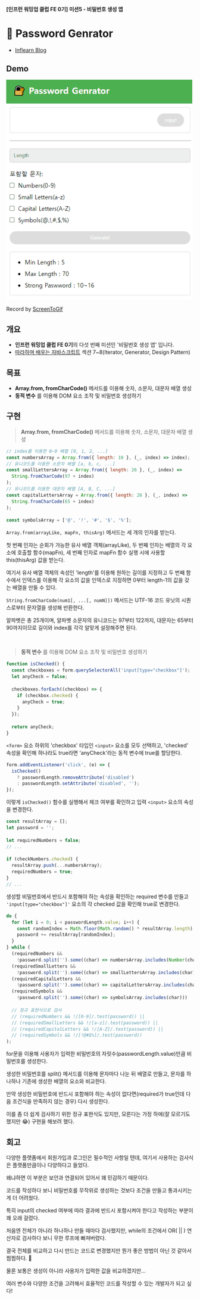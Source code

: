 #### [인프런 워밍업 클럽 FE 0기] 미션5 - 비밀번호 생성 앱

# 🔐 Password Genrator

- [Inflearn Blog](https://www.inflearn.com/blogs/6950)

## Demo

![Alt text](/6-passwrod-generator-app/src/img/passwrod-generator-app.gif)

Record by [ScreenToGif](https://www.screentogif.com/)

## 개요

- **인프런 워밍업 클럽 FE 0기**의 다섯 번째 미션인 '비밀번호 생성 앱' 입니다.
- [따라하며 배우는 자바스크립트](https://www.inflearn.com/course/따라하며-배우는-자바스크립트) 섹션 7~8(Iterator, Generator, Design Pattern)

## 목표

- **Array.from, fromCharCode()** 메서드를 이용해 숫자, 소문자, 대문자 배열 생성
- **동적 변수** 를 이용해 DOM 요소 조작 및 비밀번호 생성하기

## 구현

> **Array.from, fromCharCode()** 메서드를 이용해 숫자, 소문자, 대문자 배열 생성

```javascript
// index를 이용한 0~9 배열 [0, 1, 2, ...]
const numbersArray = Array.from({ length: 10 }, (_, index) => index);
// 유니코드를 이용한 소문자 배열 [a, b, c, ...]
const smallLettersArray = Array.from({ length: 26 }, (_, index) =>
  String.fromCharCode(97 + index)
);
// 유니코드를 이용한 대문자 배열 [A, B, C, ...]
const capitalLettersArray = Array.from({ length: 26 }, (_, index) =>
  String.fromCharCode(65 + index)
);

const symbolsArray = ['@', '!', '#', '$', '%'];
```

`Array.from(arrayLike, mapFn, thisArg)` 메서드는 세 개의 인자를 받는다.

첫 번째 인자는 순회가 가능한 유사 배열 객체(arrayLike), 두 번째 인자는 배열의 각 요소에 호출할 함수(mapFn), 세 번째 인자로 mapFn 함수 실행 시에 사용할 this(thisArg) 값을 받는다.

여기서 유사 배열 객체의 속성인 'length'를 이용해 원하는 길이를 지정하고 두 번째 함수에서 인덱스를 이용해 각 요소의 값을 인덱스로 지정하면 0부터 length-1의 값을 갖는 배열을 만들 수 있다.

`String.fromCharCode(num1[, ...[, numN]])` 메서드는 UTF-16 코드 유닛의 시퀀스로부터 문자열을 생성해 반환한다.

알파벳은 총 25개이며, 알파벳 소문자의 유니코드는 97부터 122까지, 대문자는 65부터 90까지이므로 길이와 index를 각각 알맞게 설정해주면 된다.

<br />

> **동적 변수** 를 이용해 DOM 요소 조작 및 비밀번호 생성하기

```javascript
function isChecked() {
  const checkboxes = form.querySelectorAll('input[type="checkbox"]');
  let anyCheck = false;

  checkboxes.forEach((checkbox) => {
    if (checkbox.checked) {
      anyCheck = true;
    }
  });

  return anyCheck;
}
```

`<form>` 요소 하위의 'checkbox' 타입인 `<input>` 요소를 모두 선택하고, 'checked' 속성을 확인해 하나라도 true라면 'anyCheck'라는 동적 변수에 true를 할당한다.

```javascript
form.addEventListener('click', (e) => {
  isChecked()
    ? passwordLength.removeAttribute('disabled')
    : passwordLength.setAttribute('disabled', '');
});
```

이렇게 `isChecked()` 함수를 실행해서 체크 여부를 확인하고 입력 `<input>` 요소의 속성을 변경한다.

```javascript
const resultArray = [];
let password = '';

let requiredNumbers = false;
// ...

if (checkNumbers.checked) {
  resultArray.push(...numbersArray);
  requiredNumbers = true;
}
// ...
```

생성할 비밀번호에서 반드시 포함해야 하는 속성을 확인하는 required 변수를 만들고 `'input[type="checkbox"]'` 요소의 각 checked 값을 확인해 true로 변경한다.

```javascript
do {
  for (let i = 0; i < passwordLength.value; i++) {
    const randomIndex = Math.floor(Math.random() * resultArray.length);
    password += resultArray[randomIndex];
  }
} while (
  (requiredNumbers &&
    !password.split('').some((char) => numbersArray.includes(Number(char)))) ||
  (requiredSmallLetters &&
    !password.split('').some((char) => smallLettersArray.includes(char))) ||
  (requiredCapitalLetters &&
    !password.split('').some((char) => capitalLettersArray.includes(char))) ||
  (requiredSymbols &&
    !password.split('').some((char) => symbolsArray.includes(char)))

  // 정규 표현식으로 검사
  // (requiredNumbers && !/[0-9]/.test(password)) ||
  // (requiredSmallLetters && !/[a-z]/.test(password)) ||
  // (requiredCapitalLetters && !/[A-Z]/.test(password)) ||
  // (requiredSymbols && !/[!@#$%]/.test(password))
);
```

for문을 이용해 사용자가 입력한 비밀번호의 자릿수(passwordLength.value)만큼 비밀번호를 생성한다.

생성한 비밀번호를 split() 메서드를 이용해 문자마다 나눈 뒤 배열로 만들고, 문자를 하나하나 기존에 생성한 배열의 요소와 비교한다.

만약 생성한 비밀번호에 반드시 포함해야 하는 속성이 없다면(required가 true인데 다음 조건식을 만족하지 않는 경우) 다시 생성한다.

이를 좀 더 쉽게 검사하기 위한 정규 표현식도 있지만, 모른다는 가정 하에(잘 모르기도 했지만 😂) 구현을 해보려 했다.

## 회고

다양한 플랫폼에서 회원가입과 로그인은 필수적인 사항일 텐데, 여기서 사용하는 검사식은 플랫폼만큼이나 다양하다고 들었다.

왜냐하면 이 부분은 보안과 연결되어 있어서 꽤 민감하기 때문이다.

코드를 작성하다 보니 비밀번호를 무작위로 생성하는 것보다 조건을 만들고 통과시키는 게 더 어려웠다.

특히 input의 checked 여부에 따라 결과에 반드시 포함시켜야 한다고 작성하는 부분이 꽤 오래 걸렸다.

처음엔 전체가 아니라 하나하나 만들 때마다 검사했지만, while의 조건에서 OR( || ) 연산자로 검사하다 보니 무한 루프에 빠져버렸다.

결국 전체를 비교하고 다시 만드는 코드로 변경했지만 뭔가 좋은 방법이 아닌 것 같아서 찜찜하다. 🤔

물론 보통은 생성이 아니라 사용자가 입력한 값을 비교하겠지만...

여러 변수와 다양한 조건을 고려해서 효율적인 코드를 작성할 수 있는 개발자가 되고 싶다!
